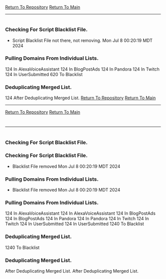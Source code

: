 [Return To Repository](https://github.com/DigitalWarrior/piholeparser/)
[Return To Main](https://github.com/DigitalWarrior/piholeparser/blob/master/RecentRunLogs/Mainlog.md)
____________________________________
# 
### Checking For Script Blacklist File.
* Script Blacklist File not there, not removing. Mon Jul  8 00:20:19 MDT 2024
### Pulling Domains From Individual Lists.
124 In AlexaVoiceAssistant
124 In BlogPostAds
124 In Pandora
124 In Twitch
124 In UserSubmitted
620 To Blacklist
### Deduplicating Merged List.
124 After Deduplicating Merged List.
[Return To Repository](https://github.com/DigitalWarrior/piholeparser/)
[Return To Main](https://github.com/DigitalWarrior/piholeparser/blob/master/RecentRunLogs/Mainlog.md)
____________________________________
[Return To Repository](https://github.com/DigitalWarrior/piholeparser/)
[Return To Main](https://github.com/DigitalWarrior/piholeparser/blob/master/RecentRunLogs/Mainlog.md)
# 
____________________________________
# 
### Checking For Script Blacklist File.
### Checking For Script Blacklist File.
* Blacklist File removed Mon Jul  8 00:20:19 MDT 2024
### Pulling Domains From Individual Lists.
* Blacklist File removed Mon Jul  8 00:20:19 MDT 2024
### Pulling Domains From Individual Lists.
124 In AlexaVoiceAssistant
124 In AlexaVoiceAssistant
124 In BlogPostAds
124 In BlogPostAds
124 In Pandora
124 In Pandora
124 In Twitch
124 In Twitch
124 In UserSubmitted
124 In UserSubmitted
1240 To Blacklist
### Deduplicating Merged List.
1240 To Blacklist
### Deduplicating Merged List.
 After Deduplicating Merged List.
 After Deduplicating Merged List.
